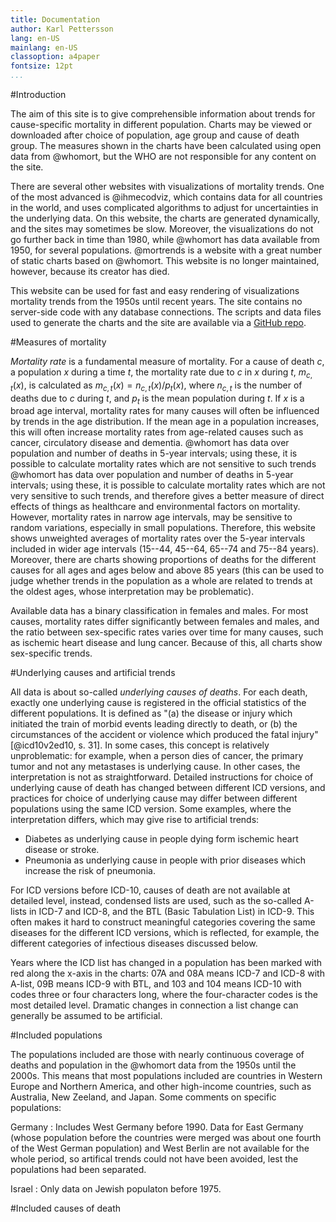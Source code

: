 ```yaml
---
title: Documentation
author: Karl Pettersson
lang: en-US
mainlang: en-US
classoption: a4paper
fontsize: 12pt
...
```


#Introduction

The aim of this site is to give comprehensible information about trends for
cause-specific mortality in different population. Charts may be viewed or
downloaded after choice of population, age group and cause of death group. The
measures shown in the charts have been calculated using open data from
@whomort, but the WHO are not responsible for any content on the site.

There are several other websites with visualizations of mortality trends. One
of the most advanced is @ihmecodviz, which contains data for all countries in
the world, and uses complicated algorithms to adjust for uncertainties in the
underlying data. On this website, the charts are generated dynamically, and the
sites may sometimes be slow. Moreover, the visualizations do not go further
back in time than 1980, while @whomort has data available from 1950, for
several populations. @mortrends is a website with a great number of static
charts based on @whomort. This website is no longer maintained, however, because
its creator has died.

This website can be used for fast and easy rendering of visualizations
mortality trends from the 1950s until recent years. The site contains no
server-side code with any database connections. The scripts and data files used
to generate the charts and the site are available via a
[GitHub repo](https://github.com/klpn/Mortchartgen.jl).

#Measures of mortality

*Mortality rate* is a fundamental measure of mortality. For a cause of death
$c$, a population $x$ during a time $t$, the mortality rate due to $c$ in $x$
during $t$, $m_{c,t}(x)$, is calculated as $m_{c,t}(x)=n_{c,t}(x)/p_t(x)$,
where $n_{c,t}$ is the number of deaths due to $c$ during $t$, and $p_t$ is the
mean population during $t$. If $x$ is a broad age interval, mortality rates for
many causes will often be influenced by trends in the age distribution. If the mean
age in a population increases, this will often increase mortality rates from
age-related causes such as cancer, circulatory disease and dementia. @whomort
has data over population and number of deaths in 5-year intervals; using these,
it is possible to calculate mortality rates which are not sensitive to such
trends @whomort has data over population and number of deaths in 5-year
intervals; using these, it is possible to calculate mortality rates which are
not very sensitive to such trends, and therefore gives a better measure of
direct effects of things as healthcare and environmental factors on mortality.
However, mortality rates in narrow age intervals, may be sensitive to random
variations, especially in small populations. Therefore, this website shows
unweighted averages of mortality rates over the 5-year intervals included in
wider age intervals (15--44, 45--64, 65--74 and 75--84 years). Moreover, there
are charts showing proportions of deaths for the different causes for all ages
and ages below and above 85 years (this can be used to judge whether trends in
the population as a whole are related to trends at the oldest ages, whose
interpretation may be problematic).

Available data has a binary classification in females and males. For most
causes, mortality rates differ significantly between females and males, and the
ratio between sex-specific rates varies over time for many causes, such as
ischemic heart disease and lung cancer. Because of this, all charts show
sex-specific trends.

#Underlying causes and artificial trends

All data is about so-called *underlying causes of deaths*. For each death,
exactly one underlying cause is registered in the official statistics of the
different populations. It is defined as "(a) the disease or injury which initiated
the train of morbid events leading directly to death, or (b) the circumstances of
the accident or violence which produced the fatal injury"  [@icd10v2ed10, s.
31]. In some cases, this concept is relatively unproblematic: for example, when
a person dies of cancer, the primary tumor and not any metastases is underlying
cause. In other cases, the interpretation is not as straightforward. Detailed
instructions for choice of underlying cause of death has changed between
different ICD versions, and practices for choice of underlying cause may differ
between different populations using the same ICD version. Some examples, where
the interpretation differs, which may give rise to artificial trends:

* Diabetes as underlying cause in people dying form ischemic heart disease or
  stroke.
* Pneumonia as underlying cause in people with prior diseases which increase
  the risk of pneumonia.

For ICD versions before ICD-10, causes of death are not available at detailed
level, instead, condensed lists are used, such as the so-called A-lists in
ICD-7 and ICD-8, and the BTL (Basic Tabulation List) in ICD-9. This often makes
it hard to construct meaningful categories covering the same diseases for the
different ICD versions, which is reflected, for example, the different
categories of infectious diseases discussed below.

Years where the ICD list has changed in a population has been marked with red
along the x-axis in the charts: 07A and 08A means ICD-7 and ICD-8 with A-list,
09B means ICD-9 with BTL, and 103 and 104 means ICD-10 with codes three or four
characters long, where the four-character codes is the most detailed level.
Dramatic changes in connection a list change can generally be assumed to be
artificial.

#Included populations

The populations included are those with nearly continuous coverage of
deaths and population in the @whomort data from the 1950s until the 2000s. This
means that most populations included are countries in Western Europe and
Northern America, and other high-income countries, such as Australia, New
Zeeland, and Japan. Some comments on specific populations:

Germany
:    Includes West Germany before 1990. Data for East Germany (whose
population before the countries were merged was about one fourth of the West
German population) and West Berlin are not available for the whole period, so
artifical trends could not have been avoided, lest the populations had been
separated.

Israel
:    Only data on Jewish populaton before 1975.

#Included causes of death
